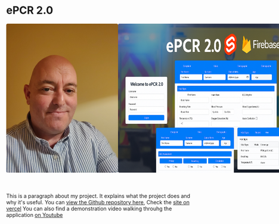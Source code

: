 # ePCR 2.0
<div style="display: flex; align-items: flex-start; gap: 40px; flex-wrap: wrap;">
  <div style="display: flex; flex-shrink: 0; gap: 20px max-width: 260px;">
    <img src="IMAGE1.jpg" width="300" style="border-radius: 4px;">
    <img src="epcr2.0.png" width="450" style="border-radius: 4px;">
  </div>
  <div style="flex: 1; min-width: 250px;">
    <p>
      This is a paragraph about my project. It explains what the project does and why it's useful.
      You can <a href=" " target="_blank">view the Github repository here</a>,
      Check the <a href=" " target="_blank">site on vercel</a>
      You can also find a demonstration video walking throuhg the application <a href=" " target="_blank">on Youtube</a>
    </p>
  </div>
</div>
